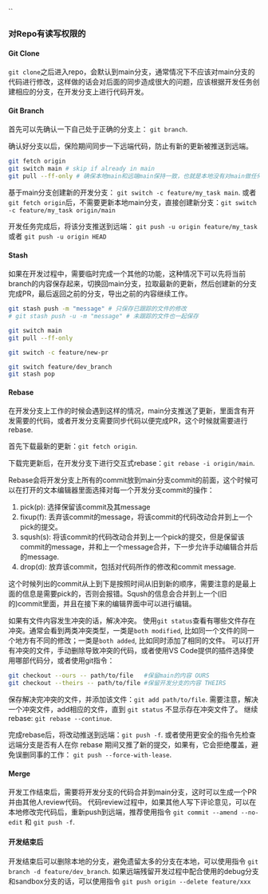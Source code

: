 ``
### 对Repo有读写权限的

#### Git Clone
`git clone`之后进入repo，会默认到main分支，通常情况下不应该对main分支的代码进行修改，这样做的话会对后面的同步造成很大的问题，应该根据开发任务创建相应的分支，在开发分支上进行代码开发。

#### Git Branch
首先可以先确认一下自己处于正确的分支上： `git branch`.

确认好分支以后，保险期间同步一下远端代码，防止有新的更新被推送到远端。
```bash
git fetch origin
git switch main # skip if already in main
git pull --ff-only # 确保本地main和远端main保持一致，也就是本地没有对main做任何修改
```

基于main分支创建新的开发分支： `git switch -c feature/my_task main`.
或者`git fetch origin`后，不需要更新本地main分支，直接创建新分支：`git switch -c feature/my_task origin/main`

开发任务完成后，将该分支推送到远端： `git push -u origin feature/my_task` 或者 `git push -u origin HEAD`

#### Stash
如果在开发过程中，需要临时完成一个其他的功能，这种情况下可以先将当前branch的内容保存起来，切换回main分支，拉取最新的更新，然后创建新的分支完成PR，最后返回之前的分支，导出之前的内容继续工作。
```bash
git stash push -m "message" # 只保存已跟踪的文件的修改
# git stash push -u -m "message" # 未跟踪的文件也一起保存

git switch main
git pull --ff-only

git switch -c feature/new-pr

git switch feature/dev_branch
git stash pop
```

#### Rebase
在开发分支上工作的时候会遇到这样的情况，main分支推送了更新，里面含有开发需要的代码，或者开发分支需要同步代码以便完成PR，这个时候就需要进行rebase.

首先下载最新的更新：`git fetch origin`.

下载完更新后，在开发分支下进行交互式rebase：`git rebase -i origin/main`.

Rebase会将开发分支上所有的commit放到main分支commit的前面，这个时候可以在打开的文本编辑器里面选择对每一个开发分支commit的操作：

1. pick(p): 选择保留该commit及其message
2. fixup(f): 丢弃该commit的message，将该commit的代码改动合并到上一个pick的提交。
3. sqush(s): 将该commit的代码改动合并到上一个pick的提交，但是保留该commit的message，并和上一个message合并，下一步允许手动编辑合并后的message.
4. drop(d): 放弃该commit，包括对代码所作的修改和commit message.

这个时候列出的commit从上到下是按照时间从旧到新的顺序，需要注意的是最上面的信息是需要pick的，否则会报错。Sqush的信息会合并到上一个(旧的)commit里面，并且在接下来的编辑界面中可以进行编辑。

如果有文件内容发生冲突的话，解决冲突。
使用`git status`查看有哪些文件存在冲突。通常会看到两类冲突类型，一类是`both modified`, 比如同一个文件的同一个地方有不同的修改；一类是`both added`, 比如同时添加了相同的文件。
可以打开有冲突的文件，手动删除导致冲突的代码，或者使用VS Code提供的插件选择使用哪部代码分，或者使用git指令：
```bash
git checkout --ours -- path/to/file   #保留main的内容 OURS
git checkout --theirs -- path/to/file #保留开发分支的内容 THEIRS
```

保存解决完冲突的文件，并添加该文件：`git add path/to/file`. 需要注意，解决一个冲突文件，add相应的文件，直到 `git status` 不显示存在冲突文件了。
继续rebase: `git rebase --continue`.

完成rebase后，将改动推送到远端：`git push -f`.
或者使用更安全的指令先检查远端分支是否有人在你 rebase 期间又推了新的提交，如果有，它会拒绝覆盖，避免误删同事的工作： `git push --force-with-lease`.

#### Merge
开发工作结束后，需要将开发分支的代码合并到main分支，这时可以生成一个PR并由其他人review代码。
代码review过程中，如果其他人写下评论意见，可以在本地修改完代码后，重新push到远端，推荐使用指令 `git commit --amend --no-edit` 和 `git push -f`.

#### 开发结束后
开发结束后可以删除本地的分支，避免遗留太多的分支在本地，可以使用指令 `git branch -d feature/dev_branch`.
如果远端残留开发过程中配合使用的debug分支和sandbox分支的话，可以使用指令 `git push origin --delete feature/xxx`

